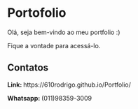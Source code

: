 <h1>Portofolio</h1>
<p>Olá, seja bem-vindo ao meu portfolio :)</p>
<p>Fique a vontade para acessá-lo.</p>

<h2>Contatos</h2>
<p><b>Link: </b>https://610rodrigo.github.io/Portfolio/</p>
<p><b>Whatsapp: </b>(011)98359-3009</p>

